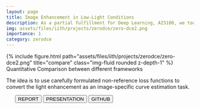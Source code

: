 ```yaml
---
layout: page
title: Image Enhancement in Low-Light Conditions
description: As a partial fulfillment for Deep Learning, AI5100, we took up a low-light image enhancement task using a deep learning-based method called Zero-Reference Deep Curve Estimation(Zero-DCE).
img: assets/files/iith/projects/zerodce/zero-dce2.png
importance: 1
category: zerodce
---
```





<div class="row">
    <div class="col-sm mt-3 mt-md-0">
        {% include figure.html path="assets/files/iith/projects/zerodce/zero-dce2.png" title="compare" class="img-fluid rounded z-depth-1" %}
    </div>
</div>
<div class="caption">
    Quantitative Comparison between different frameworks
</div>


The idea is to use carefully formulated non-reference loss functions to convert the light enhancement as an image-specific curve estimation task.


<div class="row">
    <div class="col-sm-8 clearfix">
        <ul class="nav nav-pills">
            <a href="/assets/files/iith/projects/zerodce/dl-fpr.pdf"><button type="button" class="btn btn-outline-primary">REPORT</button></a>
            <a href="/assets/files/iith/projects/zerodce/dl-fpr-pres.pdf"><button type="button" class="btn btn-outline-primary">PRESENTATION</button></a>
            <a href="https://github.com/Tamal-Mondal/Low_Light_Image_Enhancement_2"><button type="button" class="btn btn-outline-primary">GITHUB</button></a>
        </ul>
    </div>
</div>